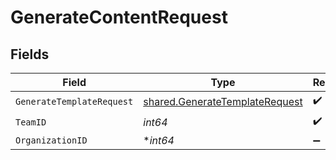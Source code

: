# GenerateContentRequest


## Fields

| Field                                                                                   | Type                                                                                    | Required                                                                                | Description                                                                             |
| --------------------------------------------------------------------------------------- | --------------------------------------------------------------------------------------- | --------------------------------------------------------------------------------------- | --------------------------------------------------------------------------------------- |
| `GenerateTemplateRequest`                                                               | [shared.GenerateTemplateRequest](../../../pkg/models/shared/generatetemplaterequest.md) | :heavy_check_mark:                                                                      | N/A                                                                                     |
| `TeamID`                                                                                | *int64*                                                                                 | :heavy_check_mark:                                                                      | N/A                                                                                     |
| `OrganizationID`                                                                        | **int64*                                                                                | :heavy_minus_sign:                                                                      | N/A                                                                                     |